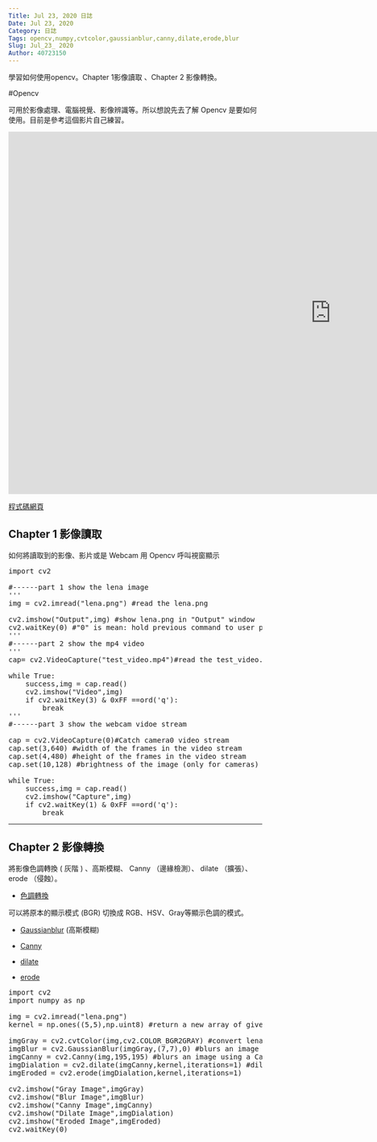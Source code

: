 ```yaml
---
Title: Jul 23, 2020 日誌
Date: Jul 23, 2020
Category: 日誌
Tags: opencv,numpy,cvtcolor,gaussianblur,canny,dilate,erode,blur
Slug: Jul_23_ 2020
Author: 40723150
---
```

學習如何使用opencv。Chapter 1影像讀取 、Chapter 2 影像轉換。
<!-- PELICAN_END_SUMMARY -->

#Opencv

可用於影像處理、電腦視覺、影像辨識等。所以想說先去了解 Opencv 是要如何使用。目前是參考這個影片自己練習。

<iframe width="1280" height="720" src="https://www.youtube.com/embed/WQeoO7MI0Bs" frameborder="0" allow="accelerometer; autoplay; encrypted-media; gyroscope; picture-in-picture" allowfullscreen></iframe>

[程式碼網頁](https://www.murtazahassan.com/learn-opencv-3hours/)

## Chapter 1 影像讀取

如何將讀取到的影像、影片或是 Webcam 用 Opencv 呼叫視窗顯示

<pre class="brush: jscript">
import cv2

#------part 1 show the lena image
'''
img = cv2.imread("lena.png") #read the lena.png

cv2.imshow("Output",img) #show lena.png in "Output" window
cv2.waitKey(0) #"0" is mean: hold previous command to user press  anykey.
'''
#------part 2 show the mp4 video
'''
cap= cv2.VideoCapture("test_video.mp4")#read the test_video.mp4

while True:
    success,img = cap.read()
    cv2.imshow("Video",img)
    if cv2.waitKey(3) & 0xFF ==ord('q'):
        break
'''
#------part 3 show the webcam vidoe stream 

cap = cv2.VideoCapture(0)#Catch camera0 video stream
cap.set(3,640) #width of the frames in the video stream
cap.set(4,480) #height of the frames in the video stream
cap.set(10,128) #brightness of the image (only for cameras)

while True:
    success,img = cap.read()
    cv2.imshow("Capture",img)
    if cv2.waitKey(1) & 0xFF ==ord('q'):
        break
</pre>

---

## Chapter 2 影像轉換

將影像色調轉換 ( 灰階 ) 、高斯模糊、 Canny （邊緣檢測）、 dilate （擴張）、 erode （侵蝕）。

* [色調轉換](https://docs.opencv.org/3.0-beta/modules/cudaimgproc/doc/color.html?highlight=cvtcolor)

可以將原本的顯示模式 (BGR) 切換成 RGB、HSV、Gray等顯示色調的模式。

* [Gaussianblur](https://docs.opencv.org/3.0-beta/modules/imgproc/doc/filtering.html?highlight=GaussianBlur#cv2.GaussianBlur) (高斯模糊)

* [Canny](https://docs.opencv.org/3.0-beta/doc/py_tutorials/py_imgproc/py_canny/py_canny.html?highlight=canny)

* [dilate](https://docs.opencv.org/3.0-beta/modules/imgproc/doc/filtering.html?highlight=dilate#cv2.dilate)

* [erode](https://docs.opencv.org/3.0-beta/modules/imgproc/doc/filtering.html?highlight=erode#cv2.erode)

<pre class="brush: jscript">
import cv2
import numpy as np

img = cv2.imread("lena.png")
kernel = np.ones((5,5),np.uint8) #return a new array of given shape and type, filled with ones.

imgGray = cv2.cvtColor(img,cv2.COLOR_BGR2GRAY) #convert lena.png to gray
imgBlur = cv2.GaussianBlur(imgGray,(7,7),0) #blurs an image using a Gaussian filter
imgCanny = cv2.Canny(img,195,195) #blurs an image using a Canny filter
imgDialation = cv2.dilate(imgCanny,kernel,iterations=1) #dilate Canny filter image
imgEroded = cv2.erode(imgDialation,kernel,iterations=1)

cv2.imshow("Gray Image",imgGray)
cv2.imshow("Blur Image",imgBlur)
cv2.imshow("Canny Image",imgCanny)
cv2.imshow("Dilate Image",imgDialation)
cv2.imshow("Eroded Image",imgEroded)
cv2.waitKey(0)
</pre>

